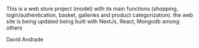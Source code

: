 
This is a web store project (model) with its main functions (shopping, login/authentication, basket, galleries and product categorization).
  the web site is being updated being built with NextJs, React, Mongodb among others


  David Andrade
